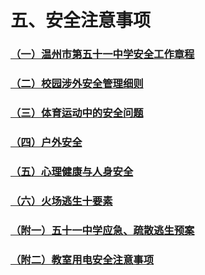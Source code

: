 # 五、安全注意事项

### [（一）温州市第五十一中学安全工作章程](./（一）温州市第五十一中学安全工作章程.md)

### [（二）校园涉外安全管理细则](./（二）校园涉外安全管理细则.md)

### [（三）体育运动中的安全问题](./（三）体育运动中的安全问题.md)

### [（四）户外安全](./（四）户外安全.md)

### [（五）心理健康与人身安全](./（五）心理健康与人身安全.md)

### [（六）火场逃生十要素](./（六）火场逃生十要素.md)

### [（附一）五十一中学应急、疏散逃生预案](./（附一）五十一中学应急、疏散逃生预案.md)

### [（附二）教室用电安全注意事项](./（附二）教室用电安全注意事项.md)
